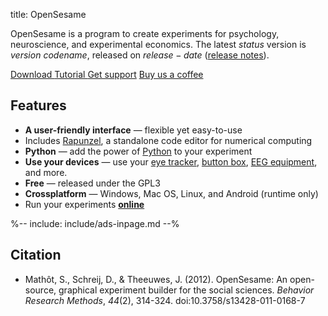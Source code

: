 title: OpenSesame

OpenSesame is a program to create experiments for psychology, neuroscience, and experimental economics. The latest $status$ version is $version$ *$codename$*, released on $release-date$ ([release notes](http://osdoc.cogsci.nl/$branch$/notes/$notes$)).


<div class="btn-group" role="group" aria-label="...">
  <a role="button" class="btn btn-success" href="%url:download%">
		<span class="glyphicon glyphicon-download" aria-hidden="true"></span>
		Download
	 </a>
  <a role="button" class="btn btn-success" href="%url:beginner%">
  <span class="glyphicon glyphicon-education" aria-hidden="true"></span>
  	Tutorial
  </a>
  <a role="button" class="btn btn-success" href="%url:support%">
  <span class="glyphicon glyphicon-comment" aria-hidden="true"></span>
  Get support</a>
  <a role="button" class="btn btn-danger" href="https://www.buymeacoffee.com/cogsci">
  <span class="glyphicon glyphicon-heart" aria-hidden="true"></span>
  Buy us a coffee</a>
</div>

## Features

- __A user-friendly interface__ — flexible yet easy-to-use
- Includes [Rapunzel](https://rapunzel.cogsci.nl/), a standalone code editor for numerical computing
- __Python__ — add the power of [Python](%link:manual/python/about%) to your experiment
- __Use your devices__ — use your [eye tracker](%link:pygaze%), [button box](%link:buttonbox%), [EEG equipment](%link:parallel%), and more.
- __Free__ — released under the GPL3
- __Crossplatform__ — Windows, Mac OS, Linux, and Android (runtime only)
- Run your experiments __[online](%link:osweb%)__

%-- include: include/ads-inpage.md --%

## Citation

- Mathôt, S., Schreij, D., & Theeuwes, J. (2012). OpenSesame: An open-source, graphical experiment builder for the social sciences. *Behavior Research Methods*, *44*(2), 314-324. doi:10.3758/s13428-011-0168-7
